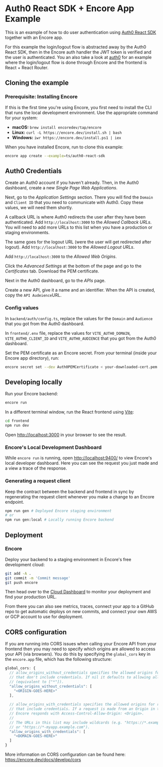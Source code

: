 # Auth0 React SDK + Encore App Example

This is an example of how to do user authentication using [Auth0 React SDK](https://auth0.com/docs/libraries/auth0-react) together with an Encore app.

For this example the login/logout flow is abstracted away by the Auth0 React SDK, then in the Encore auth handler the JWT token is verified and the user is authenticated.
You an also take a look at [auth0](https://github.com/encoredev/examples/blob/main/auth0) for an example where the login/logout flow is done through Encore and the frontend is React + React Router.

## Cloning the example

### Prerequisite: Installing Encore

If this is the first time you're using Encore, you first need to install the CLI that runs the local development
environment. Use the appropriate command for your system:

- **macOS:** `brew install encoredev/tap/encore`
- **Linux:** `curl -L https://encore.dev/install.sh | bash`
- **Windows:** `iwr https://encore.dev/install.ps1 | iex`

When you have installed Encore, run to clone this example:

```bash
encore app create --example=ts/auth0-react-sdk
```

## Auth0 Credentials

Create an Auth0 account if you haven't already. Then, in the Auth0 dashboard, create a new *Single Page Web Applications*.

Next, go to the *Application Settings* section. There you will find the `Domain` and `Client ID` that you need to communicate with Auth0. 
Copy these values, we will need them shortly.

A callback URL is where Auth0 redirects the user after they have been authenticated. Add `http://localhost:3000` to the *Allowed Callback URLs*. 
You will need to add more URLs to this list when you have a production or staging environments. 

The same goes for the logout URL (were the user will get redirected after logout). Add `http://localhost:3000` to the *Allowed Logout URLs*.

Add `http://localhost:3000` to the *Allowed Web Origins*.

Click the *Advanced Settings* at the bottom of the page and go to the *Certificates* tab. Download the PEM certificate.

Next in the Auth0 dashboard, go to the *APIs* page.

Create a new API, give it a name and an identifier. When the API is created, copy the `API Audeience`URL.

### Config values

In `backend/auth/config.ts`, replace the values for the `Domain` and `Audience` that you got from the Auth0 dashboard.

In `frontend/.env` file, replace the values for `VITE_AUTH0_DOMAIN`, `VITE_AUTH0_CLIENT_ID` and `VITE_AUTH0_AUDIENCE` that you got from the Auth0 dashboard.

Set the PEM certificate as an Encore secret. From your terminal (inside your Encore app directory), run:

```bash
encore secret set --dev Auth0PEMCertificate < your-downloaded-cert.pem
```

## Developing locally

Run your Encore backend:

```bash
encore run
```

In a different terminal window, run the React frontend using [Vite](https://vitejs.dev/):

```bash
cd frontend
npm run dev
```

Open [http://localhost:3000](http://localhost:3000) in your browser to see the result.

### Encore's Local Development Dashboard

While `encore run` is running, open [http://localhost:9400/](http://localhost:9400/) to view Encore's local developer dashboard.
Here you can see the request you just made and a view a trace of the response.

### Generating a request client

Keep the contract between the backend and frontend in sync by regenerating the request client whenever you make a change
to an Encore endpoint.

```bash
npm run gen # Deployed Encore staging environment
# or
npm run gen:local # Locally running Encore backend
```

## Deployment

### Encore

Deploy your backend to a staging environment in Encore's free development cloud:

```bash
git add -A .
git commit -m 'Commit message'
git push encore
```

Then head over to the [Cloud Dashboard](https://app.encore.dev) to monitor your deployment and find your production URL.

From there you can also see metrics, traces, connect your app to a
GitHub repo to get automatic deploys on new commits, and connect your own AWS or GCP account to use for deployment.

## CORS configuration

If you are running into CORS issues when calling your Encore API from your frontend then you may need to specify which
origins are allowed to access your API (via browsers). You do this by specifying the `global_cors` key in the `encore.app`
file, which has the following structure:

```js
global_cors: {
  // allow_origins_without_credentials specifies the allowed origins for requests
  // that don't include credentials. If nil it defaults to allowing all domains
  // (equivalent to ["*"]).
  "allow_origins_without_credentials": [
    "<ORIGIN-GOES-HERE>"
  ],
        
  // allow_origins_with_credentials specifies the allowed origins for requests
  // that include credentials. If a request is made from an Origin in this list
  // Encore responds with Access-Control-Allow-Origin: <Origin>.
  //
  // The URLs in this list may include wildcards (e.g. "https://*.example.com"
  // or "https://*-myapp.example.com").
  "allow_origins_with_credentials": [
    "<DOMAIN-GOES-HERE>"
  ]
}
```

More information on CORS configuration can be found here: https://encore.dev/docs/develop/cors
